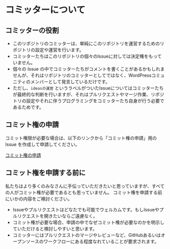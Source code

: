 # コミッターについて

## コミッターの役割

* このリポジトリのコミッターは、単純にこのリポジトリを運営するためのリポジトリの設定や運営を行います。
* コミッターたちはこのリポジトリの個々のIssueに対しては決定権をもっていません。
* 個々の Issue の中でコミッターたちがコメントを書くことがあるかもしれませんが、それはリポジトリのコミッターとしてではなく、WordPressコミュニティのメンバーとして発言しているだけです。
* ただし、`ideasの運営` というラベルがついたIssueについてはコミッターたちが最終的な判断を行いますが、それはプルリクエストやマージ作業、リポジトリの設定やそれに伴うプログラミングをコミッターたち自身が行う必要であるためです。

## コミット権の申請

コミット権限が必要な場合は、以下のリンクから「コミット権の申請」用の Issue を作成して申請してください。

[コミット権の申請](https://github.com/jawordpressorg/ideas/issues/new?labels=Get%20Involved&title=%E3%82%B3%E3%83%9F%E3%83%83%E3%83%88%E6%A8%A9%E3%81%AE%E7%94%B3%E8%AB%8B&template=getinvolved.md)

## コミット権を申請する前に

私たちはより多くのみなさんに手伝っていただきたいと思っていますが、すべての人がコミット権が必要であるとも思っていません。
コミット権を申請する前にいかの内容をご検討ください。

* Issueやプルリクエストはどなたでも可能でウェルカムです。もしIssueやプルリクエストを開きたいならご遠慮なく。
* コミット権が必要な場合、申請の中でなぜコミット権が必要なのかを明示していただけると検討しやすいと思います。
* コミッターにはプルリクエストのマージやレビューなど、GitHubあるいはオープンソースのワークフローにある程度なれていることが要求されます。

